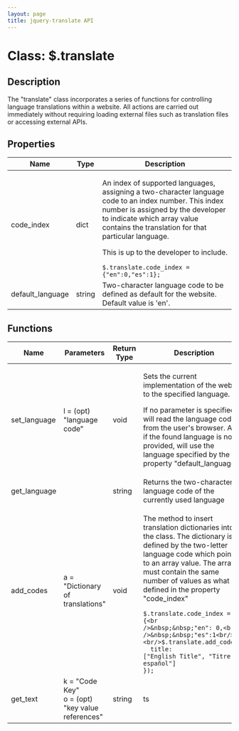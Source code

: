 ```yaml
---
layout: page
title: jquery-translate API
---
```


# Class: $.translate

## Description

The "translate" class incorporates a series of functions for controlling language translations within a website. All actions are carried out immediately without requiring loading external files such as translation files or accessing external APIs.

## Properties

Name | Type | Description
---- | ---- | ---
code_index | dict | <p>An index of supported languages, assigning a two-character language code to an index number. This index number is assigned by the developer to indicate which array value contains the translation for that particular language.</p><p>This is up to the developer to include.</p><code>$.translate.code_index = {"en":0,"es":1};</code>
default_language | string | Two-character language code to be defined as default for the website. Default value is 'en'.

## Functions

Name | Parameters | Return Type | Description
---- | ---- | ---- | ----
set_language | l = (opt) "language code" | void | <p>Sets the current implementation of the website to the specified language.</p><p>If no parameter is specified, will read the language code from the user's browser. And if the found language is not provided, will use the language specified by the property "default_language"</p>
get_language |  | string | Returns the two-character language code of the currently used language
add_codes | a = "Dictionary of translations" | void | <p>The method to insert translation dictionaries into the class. The dictionary is defined by the two-letter language code which points to an array value. The array must contain the same number of values as what is defined in the property "code_index"</p><code>$.translate.code_index = {<br />&nbsp;&nbsp;"en": 0,<br />&nbsp;&nbsp;"es":1<br/>}<br/>$.translate.add_codes({<br />&nbsp;&nbsp;title: ["English Title", "Titre espa&#241;ol"]<br/>});</code>
get_text | k = "Code Key"<br/>o = (opt) "key value references" | string | ts
